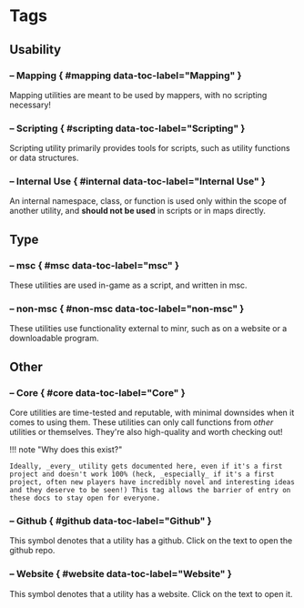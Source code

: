 # Tags

## Usability

### <!-- minrdocs:mapping --> – Mapping { #mapping data-toc-label="Mapping" }

Mapping utilities are meant to be used by mappers, with no scripting necessary!

### <!-- minrdocs:scripting --> – Scripting { #scripting data-toc-label="Scripting" }

Scripting utility primarily provides tools for scripts, such as utility functions or data structures.

### <!-- minrdocs:internal --> – Internal Use { #internal data-toc-label="Internal Use" }

An internal namespace, class, or function is used only within the scope of another utility, and **should not be used** in scripts or in maps directly.

## Type

### <!-- minrdocs:msc --> – msc { #msc data-toc-label="msc" }

These utilities are used in-game as a script, and written in msc.

### <!-- minrdocs:non_msc --> – non-msc { #non-msc data-toc-label="non-msc" }

These utilities use functionality external to minr, such as on a website or a downloadable program.

## Other

### <!-- minrdocs:core --> – Core { #core data-toc-label="Core" }

Core utilities are time-tested and reputable, with minimal downsides when it comes to using them. These utilities can only call functions from _other_ <!-- minrdocs:core --> utilities or themselves. They're also high-quality and worth checking out!

!!! note "Why does this exist?"

    Ideally, _every_ utility gets documented here, even if it's a first project and doesn't work 100% (heck, _especially_ if it's a first project, often new players have incredibly novel and interesting ideas and they deserve to be seen!) This tag allows the barrier of entry on these docs to stay open for everyone. 

### <!-- minrdocs:github https://github.com/github/docs --> – Github { #github data-toc-label="Github" }

This symbol denotes that a utility has a github. Click on the text to open the github repo.

### <!-- minrdocs:website https://example.com --> – Website { #website data-toc-label="Website" }

This symbol denotes that a utility has a website. Click on the text to open it.